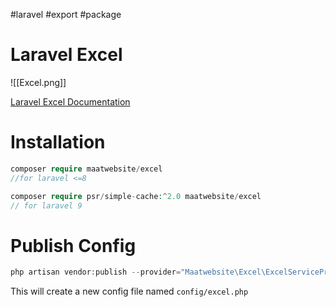 #laravel #export #package
# Laravel Excel
![[Excel.png]]

[Laravel Excel Documentation](https://docs.laravel-excel.com/3.1/getting-started/installation.html)

# Installation

```php
composer require maatwebsite/excel
//for laravel <=8

composer require psr/simple-cache:^2.0 maatwebsite/excel
// for laravel 9
```

# Publish Config

```php
php artisan vendor:publish --provider="Maatwebsite\Excel\ExcelServiceProvider" --tag=config
```

This will create a new config file named `config/excel.php`
